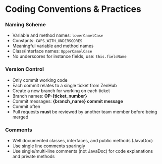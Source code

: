 # Coding Conventions & Practices

### Naming Scheme

* Variable and method names: `lowerCamelCase`
* Constants: `CAPS_WITH_UNDERSCORES`
* Meaningful variable and method names
* Class/Interface names: `UpperCamelCase`
* No underscores for instance fields, use: `this.fieldName`

### Version Control

* Only commit working code
* Each commit relates to a single ticket from ZenHub
* Create a new branch for working on each ticket
* Branch names: **OP-{ticket_number}**
* Commit messages: **{branch_name} commit message**
* Commit often
* Pull requests **must** be reviewed by another team member before being merged

### Comments

* Well documented classes, interfaces, and public methods (JavaDoc)
* Use single line comments sparingly
* Use single/multi-line comments (not JavaDoc) for code explanations and private methods

